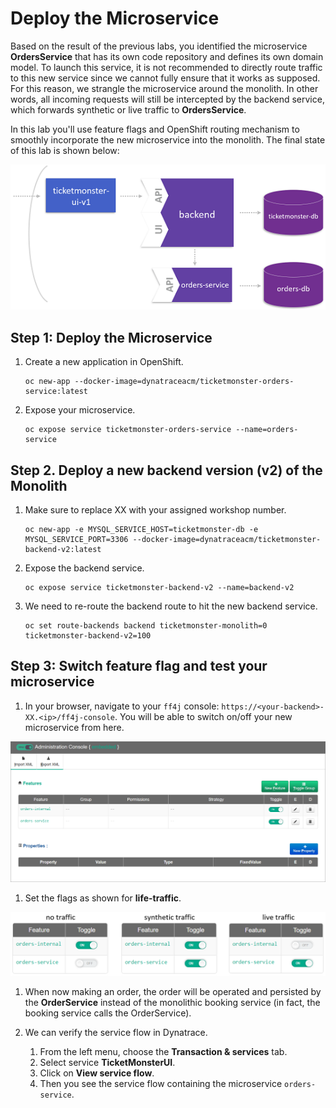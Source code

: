 # Deploy the Microservice

Based on the result of the previous labs, you identified the microservice **OrdersService** that has its own code repository and defines its own domain model. To launch this service, it is not recommended to directly route traffic to this new service since we cannot fully ensure that it works as supposed. For this reason, we strangle the microservice around the monolith. In other words, all incoming requests will still be intercepted by the backend service, which forwards synthetic or live traffic to **OrdersService**.

In this lab you'll use feature flags and OpenShift routing mechanism to smoothly incorporate the new microservice into the monolith. The final state of this lab is shown below:

![deploy_microservice](../assets/deploy_microservice.png)

## Step 1: Deploy the Microservice

1. Create a new application in OpenShift.
    ```
    oc new-app --docker-image=dynatraceacm/ticketmonster-orders-service:latest
    ```

1. Expose your microservice.
    ```
    oc expose service ticketmonster-orders-service --name=orders-service
    ```

## Step 2. Deploy a new backend version (v2) of the Monolith

1. Make sure to replace XX with your assigned workshop number.
    ```
    oc new-app -e MYSQL_SERVICE_HOST=ticketmonster-db -e MYSQL_SERVICE_PORT=3306 --docker-image=dynatraceacm/ticketmonster-backend-v2:latest
    ```

1. Expose the backend service.
    ```
    oc expose service ticketmonster-backend-v2 --name=backend-v2
    ```

1. We need to re-route the backend route to hit the new backend service.
    ```
    oc set route-backends backend ticketmonster-monolith=0 ticketmonster-backend-v2=100 
    ```

## Step 3: Switch feature flag and test your microservice

1. In your browser, navigate to your `ff4j` console: `https://<your-backend>-XX.<ip>/ff4j-console`. You will be able to switch on/off your new microservice from here. 

![ff4j_console](../assets/ff4j_console.png)

1. Set the flags as shown for **life-traffic**.

![ff4j_console](../assets/ff4j_feature_flags.png)

1. When now making an order, the order will be operated and persisted by the **OrderService** instead of the monolithic booking service (in fact, the booking service calls the OrderService).

1. We can verify the service flow in Dynatrace.
    1. From the left menu, choose the **Transaction & services** tab.
    1. Select service **TicketMonsterUI**.
    1. Click on **View service flow**.
    1. Then you see the service flow containing the microservice `orders-service`.